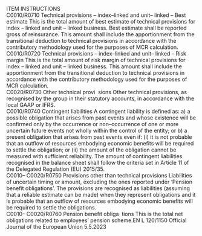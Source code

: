  
ITEM  INSTRUCTIONS  
C0010/R0710  Technical provisions – 
index–linked and unit– 
linked – Best estimate  This is the total amount of best estimate of technical provisions for index – linked and 
unit – linked business. 
Best estimate shall be reported gross of reinsurance. 
This amount shall include the apportionment from the transitional deduction to 
technical provisions in accordance with the contributory methodology used for the 
purposes of MCR calculation.  
C0010/R0720  Technical provisions – 
index–linked and unit– 
linked – Risk margin  This is the total amount of risk margin of technical provisions for index – linked and 
unit – linked business. 
This amount shall include the apportionment from the transitional deduction to 
technical provisions in accordance with the contributory methodology used for the 
purposes of MCR calculation.  
C0020/R0730  Other technical provi ­
sions  Other technical provisions, as recognised by the group in their statutory accounts, in 
accordance with the local GAAP or IFRS.  
C0010/R0740  Contingent liabilities  A contingent liability is defined as: 
a) a possible obligation that arises from past events and whose existence will be 
confirmed only by the occurrence or non–occurrence of one or more uncertain 
future events not wholly within the control of the entity; or 
b) a present obligation that arises from past events even if: 
(i) it is not probable that an outflow of resources embodying economic benefits will 
be required to settle the obligation; or 
(ii) the amount of the obligation cannot be measured with sufficient reliability. 
The amount of contingent liabilities recognised in the balance sheet shall follow the 
criteria set in Article 11 of the Delegated Regulation (EU) 2015/35.  
C0010– 
C0020/R0750  Provisions other than 
technical provisions  Liabilities of uncertain timing or amount, excluding the ones reported under ‘Pension 
benefit obligations’. 
The provisions are recognised as liabilities (assuming that a reliable estimate can be 
made) when they represent obligations and it is probable that an outflow of resources 
embodying economic benefits will be required to settle the obligations.  
C0010– 
C0020/R0760  Pension benefit obliga ­
tions  This is the total net obligations related to employees’ pension scheme.EN  L 120/1150 Official Journal of the European Union 5.5.2023